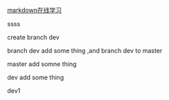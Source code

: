 [markdown在线学习](http://www.mdeditor.com/)

ssss

create branch dev

branch dev add some thing ,and branch dev to master

master add somne thing

dev add some thing

dev1


